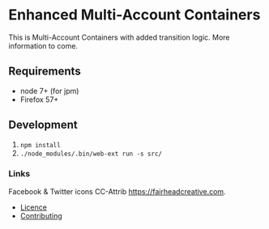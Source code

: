 # Enhanced Multi-Account Containers

This is Multi-Account Containers with added transition logic. More information to come.

## Requirements

* node 7+ (for jpm)
* Firefox 57+


## Development

1. `npm install`
2. `./node_modules/.bin/web-ext run -s src/`

### Links

Facebook & Twitter icons CC-Attrib https://fairheadcreative.com.

- [Licence](./LICENSE.txt)
- [Contributing](./CONTRIBUTING.md)
